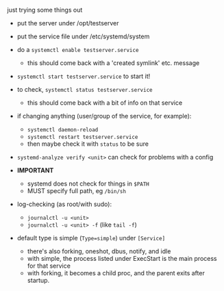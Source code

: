just trying some things out

* put the server under /opt/testserver
* put the service file under /etc/systemd/system
* do a `systemctl enable testserver.service`
  * this should come back with a 'created symlink' etc. message
* `systemctl start testserver.service` to start it!

* to check, `systemctl status testserver.service`
  * this should come back with a bit of info on that service

* if changing anything (user/group of the service, for example):
  * `systemctl daemon-reload`
  * `systemctl restart testserver.service`
  * then maybe check it with `status` to be sure

* `systemd-analyze verify <unit>` can check for problems with a config

* **IMPORTANT**
  * systemd does not check for things in `$PATH`
  * MUST specify full path, eg `/bin/sh`

* log-checking (as root/with sudo):
  * `journalctl -u <unit>`
  * `journalctl -u <unit> -f` (like `tail -f`)

* default type is simple (`Type=simple`) under `[Service]`
  * there's also forking, oneshot, dbus, notify, and idle
  * with simple, the process listed under ExecStart is the
    main process for that service
  * with forking, it becomes a child proc, and the parent exits
    after startup.

